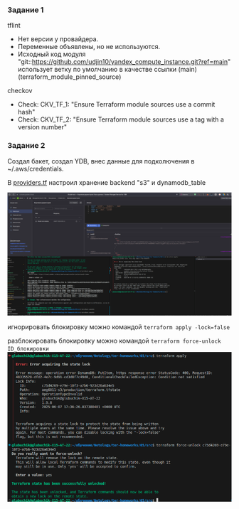 ### Задание 1
tflint
- Нет версии у провайдера.
- Переменные объявлены, но не используются.
- Исходный код модуля "git::https://github.com/udjin10/yandex_compute_instance.git?ref=main" использует ветку по умолчанию в качестве ссылки (main) (terraform_module_pinned_source)

checkov
- Check: CKV_TF_1: "Ensure Terraform module sources use a commit hash"
- Check: CKV_TF_2: "Ensure Terraform module sources use a tag with a version number"

### Задание 2
Создал бакет, создал YDB, внес данные для подколючения в ~/.aws/credentials.

В [providers.tf](https://github.com/GlubuchikAr/ter-homeworks/blob/master/05/src/providers.tf) настроил хранение backend "s3" и dynamodb_table

![](https://github.com/GlubuchikAr/ter-homeworks/blob/master/05/2-1.png)

игнорировать блокировку можно командой `terraform apply -lock=false`

разблокировать блокировку можно командой `terraform force-unlock ID_блокировки`
![](https://github.com/GlubuchikAr/ter-homeworks/blob/master/05/2-2.png)
